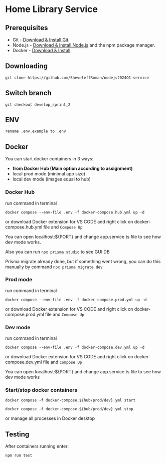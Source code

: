 # Home Library Service

## Prerequisites

- Git - [Download & Install Git](https://git-scm.com/downloads).
- Node.js - [Download & Install Node.js](https://nodejs.org/en/download/) and the npm package manager.
- Docker - [Download & Install](https://docs.docker.com/engine/install/)

## Downloading

```
git clone https://github.com/SheveleffRoman/nodejs2024Q1-service
```

## Switch branch

```
git checkout develop_sprint_2
```

## ENV

```
rename .env.example to .env
```

## Docker

You can start docker containers in 3 ways:
- **from Docker Hub (Main option according to assignment)**
- local prod mode (minimal app size)
- local dev mode (images equal to hub)

### Docker Hub

run command in terminal

```
docker compose --env-file .env -f docker-compose.hub.yml up -d
```
or download Docker extension for VS CODE and right click on docker-compose.hub.yml file and `Compose Up`

You can open localhost:${PORT} and change app.service.ts file to see how dev mode works.

Also you can run `npx prisma studio` to see GUI DB

Prisma migrate already done, but if something went wrong, you can do this manually by command `npx prisma migrate dev`

### Prod mode

run command in terminal

```
docker compose --env-file .env -f docker-compose.prod.yml up -d
```
or download Docker extension for VS CODE and right click on docker-compose.prod.yml file and `Compose Up`

### Dev mode

run command in terminal

```
docker compose --env-file .env -f docker-compose.dev.yml up -d
```
or download Docker extension for VS CODE and right click on docker-compose.dev.yml file and `Compose Up`

You can open localhost:${PORT} and change app.service.ts file to see how dev mode works

### Start/stop docker containers

```
docker compose -f docker-compose.${hub/prod/dev}.yml start
```

```
docker compose -f docker-compose.${hub/prod/dev}.yml stop
```

or manage all processes in Docker desktop


## Testing

After containers running  enter:

```
npm run test
```